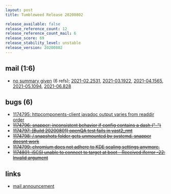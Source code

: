 ```yaml
---
layout: post
title: Tumbleweed Release 20200802

release_available: false
release_reference_count: 12
release_reference_count_mail: 6
release_score: 69
release_stability_level: unstable
release_version: 20200802
---
```


## mail (1:6)

- [no summary given](https://github.com/boombatower/tumbleweed-review/issues/10) (6 refs); [2021-02.2531](https://github.com/boombatower/tumbleweed-review/issues/10), [2021-03.1922](https://github.com/boombatower/tumbleweed-review/issues/10), [2021-04.1565](https://github.com/boombatower/tumbleweed-review/issues/10), [2021-05.1094](https://github.com/boombatower/tumbleweed-review/issues/10), [2021-06.828](https://github.com/boombatower/tumbleweed-review/issues/10)

## bugs (6)

<!--more-->

- [1174795: httpcomponents-client javadoc output varies from readdir order](https://bugzilla.opensuse.org/show_bug.cgi?id=1174795)
- ~~[1174796: snapper: inconsistent behavior if config contains a dash ("-")](https://bugzilla.opensuse.org/show_bug.cgi?id=1174796)~~
- ~~[1174797: \[Build 20200801\] openQA test fails in yast2_rmt](https://bugzilla.opensuse.org/show_bug.cgi?id=1174797)~~
- ~~[1174798: /.snapshots folder gets unmounted by systemd. snapper doesnt work](https://bugzilla.opensuse.org/show_bug.cgi?id=1174798)~~
- ~~[1174799: chromium does not adhere to KDE scaling settings anymore.](https://bugzilla.opensuse.org/show_bug.cgi?id=1174799)~~
- ~~[1174801: iSCSI unable to connect to target at boot - Received iferror -22: Invalid argument](https://bugzilla.opensuse.org/show_bug.cgi?id=1174801)~~



## links

- [mail announcement](https://github.com/boombatower/tumbleweed-review/issues/10)
